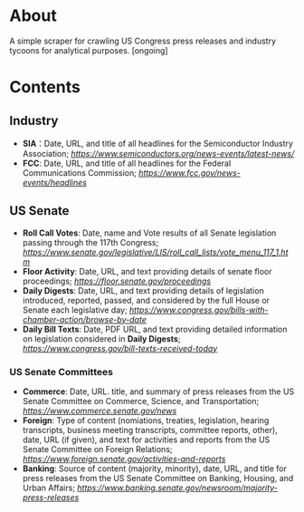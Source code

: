 # About

A simple scraper for crawling US Congress press releases and industry tycoons for analytical purposes. [ongoing]

# Contents


## Industry

*  __SIA__：Date, URL, and title of all headlines for the Semiconductor Industry Association;  _https://www.semiconductors.org/news-events/latest-news/_
* __FCC__: Date, URL, and title of all headlines for the Federal Communications Commission;  _https://www.fcc.gov/news-events/headlines_

## US Senate

* __Roll Call Votes__: Date, name and Vote results of all Senate legislation passing through the 117th Congress; _https://www.senate.gov/legislative/LIS/roll_call_lists/vote_menu_117_1.htm_
* __Floor Activity__: Date, URL, and text providing details of senate floor proceedings;  _https://floor.senate.gov/proceedings_
* __Daily Digests__: Date, URL, and text providing details of legislation introduced, reported, passed, and considered by the full House or Senate each legislative day; _https://www.congress.gov/bills-with-chamber-action/browse-by-date_
* __Daily Bill Texts__: Date, PDF URL, and text providing detailed information on legislation considered in __Daily Digests__; _https://www.congress.gov/bill-texts-received-today_

### US Senate Committees
* __Commerce__:  Date, URL. title, and summary of press releases from the US Senate Committee on Commerce, Science, and Transportation; _https://www.commerce.senate.gov/news_
* __Foreign__:  Type of content (nomiations, treaties, legislation, hearing transcripts, business meeting transcripts, committee reports, other), date, URL (if given), and text for activities and reports from the US Senate Committee on Foreign Relations; _https://www.foreign.senate.gov/activities-and-reports_
* __Banking__: Source of content (majority, minority), date, URL, and title for press releases from the US Senate Committee on Banking, Housing, and Urban Affairs; _https://www.banking.senate.gov/newsroom/majority-press-releases_


